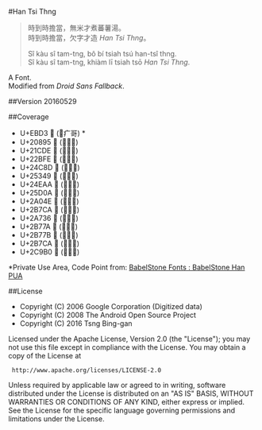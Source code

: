 #Han Tsi Thng

>時到時擔當，無米才煮蕃薯湯。  
>時到時擔當，欠字才造 *Han Tsi Thng*。
>
>Sî kàu sî tam-tng, bô bí tsiah tsú han-tsî thng.  
>Sî kàu sî tam-tng, khiàm lī tsiah tsō *Han Tsi Thng*.

A Font.  
Modified from *Droid Sans Fallback*.

##Version
20160529

##Coverage
- U+EBD3  (⿸疒哥) *
- U+20895 𠢕 (⿱敖力)
- U+21CDE 𡳞 (⿸尸粦)
- U+22BFE 𢯾 (⿰扌冒)
- U+24C8D 𤲍 (⿰甲夾)
- U+25349 𥍉 (⿰目聶)
- U+24EAA 𤺪 (⿸疒善)
- U+25D0A 𥴊 (⿱𥫗敢)
- U+2A04E 𪁎 (⿰肖鳥)
- U+2B7CA 𪐞 (⿰黑乇)
- U+2A736 𪜶 (⿰亻因)
- U+2B77A 𫝺 (⿰扌甩)
- U+2B77B 𫝻 (⿰扌回)
- U+2B7CA 𫟊 (⿰⺼席)
- U+2C9B0 𬦰 (⿰⻊百)

*Private Use Area, Code Point from: [BabelStone Fonts : BabelStone Han PUA](http://www.babelstone.co.uk/Fonts/PUA.html)

##License 

- Copyright (C) 2006 Google Corporation (Digitized data)
- Copyright (C) 2008 The Android Open Source Project
- Copyright (C) 2016 Tsng Bing-gan

Licensed under the Apache License, Version 2.0 (the "License");
you may not use this file except in compliance with the License.
You may obtain a copy of the License at
  
     http://www.apache.org/licenses/LICENSE-2.0
  
Unless required by applicable law or agreed to in writing, software
distributed under the License is distributed on an "AS IS" BASIS,
WITHOUT WARRANTIES OR CONDITIONS OF ANY KIND, either express or implied.
See the License for the specific language governing permissions and
limitations under the License.